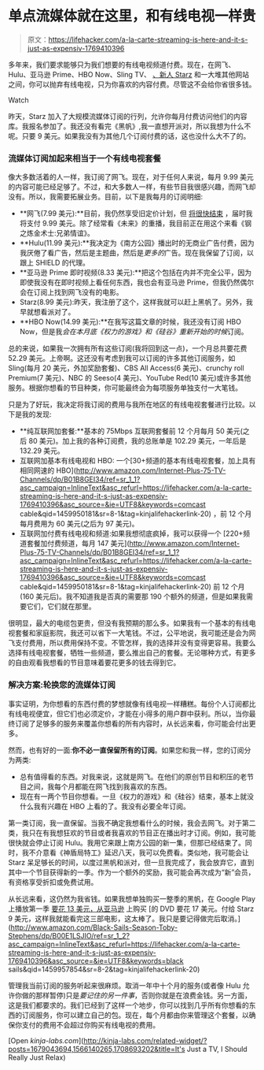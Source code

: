 # 单点流媒体就在这里，和有线电视一样贵

> 原文：<https://lifehacker.com/a-la-carte-streaming-is-here-and-it-s-just-as-expensiv-1769410396>

多年来，我们要求能够只为我们想要的有线电视频道付费。现在，在网飞、Hulu、亚马逊 Prime、HBO Now、Sling TV、 [、新人 Starz](https://lifehacker.com/starz-launches-streaming-service-with-original-shows-b-1769126984) 和一大堆其他网站之间，你可以抛弃有线电视，只为你喜欢的内容付费。尽管这不会给你省很多钱。

Watch

昨天，Starz 加入了大规模流媒体订阅的行列，允许你每月付费访问他们的内容库。我报名参加了。我还没有看完《黑帆》,我一直想开派对，所以我想为什么不呢。只要 9 美元。如果我没有为其他几个订阅付费的话，这也没什么大不了的。

### **流媒体订阅加起来相当于一个有线电视套餐**

像大多数活着的人一样，我订阅了网飞。现在，对于任何人来说，每月 9.99 美元的内容可能已经足够了。不过，和大多数人一样，有些节目我很感兴趣，而网飞却没有。所以，我需要拓展业务。目前，以下是我每月的订阅明细:

*   **网飞(7.99 美元):**目前，我仍然享受旧定价计划，但 [将很快结束](http://lifehacker.com/netflix-is-about-to-raise-prices-for-grandfathered-user-1754050403) ，届时我将支付 9.99 美元。除了经常看《未来》的重播，我目前正在用这个来看《钢之炼金术士:兄弟情谊》。
*   **Hulu(11.99 美元):**我决定为《南方公园》播出时的无商业广告付费，因为我厌倦了看广告，然后是主题曲，然后是*更多的*广告。现在我保留了订阅，以跟上 SHIELD 的代理。
*   **亚马逊 Prime 即时视频(8.33 美元):**把这个包括在内并不完全公平，因为即使我没有在即时视频上看任何东西，我也会有亚马逊 Prime，但我仍然偶尔会在订阅上找到网飞没有的电影。
*   Starz(8.99 美元):昨天，我注册了这个，这样我就可以赶上黑帆了。另外，我早就想看派对了。
*   **HBO Now(14.99 美元):**在我写这篇文章的时候，我还没有订阅 HBO Now，但是我*会在本月底《权力的游戏》和《硅谷》重新开始的时候*订阅。

总的来说，如果我一次拥有所有这些订阅(我将回到这一点)，一个月总共要花费 52.29 美元。上帝啊。这还没有考虑到我可以订阅的许多其他订阅服务，如 Sling(每月 20 美元，外加奖励套餐)、CBS All Access(6 美元)、crunchy roll Premium(7 美元)、NBC 的 Seeso(4 美元)、YouTube Red(10 美元)或许多其他服务。根据你想看的节目种类，你可能最终会为每项服务单独支付一大笔钱。

只是为了好玩，我决定将我订阅的费用与我所在地区的有线电视套餐进行比较。以下是我的发现:

*   **纯互联网加套餐:**基本的 75Mbps 互联网套餐前 12 个月每月 50 美元(之后 80 美元)。加上我的各种订阅费，我的总账单是 102.29 美元，一年后是 132.29 美元。
*   互联网加基本有线电视和 HBO: 一个[30+频道的基本有线电视套餐，加上具有相同网速的 HBO](http://www.amazon.com/Internet-Plus-75-TV-Channels/dp/B01B8GEI34/ref=sr_1_1?asc_campaign=InlineText&asc_refurl=https://lifehacker.com/a-la-carte-streaming-is-here-and-it-s-just-as-expensiv-1769410396&asc_source=&ie=UTF8&keywords=comcast cable&qid=1459950181&sr=8-1&tag=kinjalifehackerlink-20) ，前 12 个月每月费用为 60 美元(之后为 97 美元)。
*   互联网加付费有线电视和频道:如果我想彻底疯掉，我可以获得一个 [220+频道套餐加付费频道，每月 147 美元](http://www.amazon.com/Internet-Plus-75-TV-Channels/dp/B01B8GEI34/ref=sr_1_1?asc_campaign=InlineText&asc_refurl=https://lifehacker.com/a-la-carte-streaming-is-here-and-it-s-just-as-expensiv-1769410396&asc_source=&ie=UTF8&keywords=comcast cable&qid=1459950181&sr=8-1&tag=kinjalifehackerlink-20) 前 12 个月(160 美元后)。我不知道我是否真的需要那 190 个额外的频道，但是如果我需要它们，它们就在那里。

很明显，最大的电缆包更贵，但没有我预期的那么多。如果我有一个基本的有线电视套餐和家庭影院，我还可以省下一大笔钱。不过，公平地说，我可能还是会为网飞支付费用，所以费用保持不变。不管怎样，我的选择并没有变得更容易。我要么选择有线电视套餐，牺牲一些频道，要么推出自己的套餐。无论哪种方式，有更多的自由观看我想看的节目意味着要花更多的钱去得到它。

### **解决方案:轮换您的流媒体订阅**

事实证明，为你想看的东西付费的梦想就像有线电视一样糟糕。每份个人订阅都比有线电视便宜，但它们也必须定价，才能在小得多的用户群中获利。所以，当你最终订阅了足够多的服务来覆盖你想看的所有内容时，从长远来看，你可能会付出更多。

然而，也有好的一面:**你不必一直保留所有的订阅**。如果您和我一样，您的订阅分为两类:

*   总有值得看的东西。对我来说，这就是网飞。在他们的原创节目和积压的老节目之间，我每个月都能在网飞找到我喜欢的东西。
*   现在有一两个节目你想看。一旦《权力的游戏》和《硅谷》结束，基本上就没什么我有兴趣在 HBO 上看的了。我没有必要全年订阅。

第一类订阅，我一直保留。当我不确定我想看什么的时候，我会去网飞。对于第二类，我只在有我想狂欢的节目或者我喜欢的节目正在播出时才订阅。例如，我可能很快就会停止订阅 Hulu。我用它来跟上南方公园的新一集，但那已经结束了。同时，我不介意看《神盾局特工》延迟八天，我可以免费看。类似地，我可能会让 Starz 呆足够长的时间，以度过黑帆和派对，但一旦我完成了，我会放弃它，直到其中一个节目获得新的一季。作为一个额外的奖励，我可能会再次成为“新”会员，有资格享受折扣或免费试用。

从长远来看，这仍然为我省钱。如果我想单独购买一整季的黑帆，在 Google Play 上播放第一季 [要花 13 美元，从亚马逊](https://play.google.com/store/tv/show?id=Ns76Wy5fWps&cdid=tvseason-Ha064tLmdKQ) 上购买 [的 DVD 要花 17 美元。付给 Starz 9 美元，这样我就能看完这三部电影，这太棒了。我只是要记得做完后取消。](http://www.amazon.com/Black-Sails-Season-Toby-Stephens/dp/B00E1LSJIO/ref=sr_1_2?asc_campaign=InlineText&asc_refurl=https://lifehacker.com/a-la-carte-streaming-is-here-and-it-s-just-as-expensiv-1769410396&asc_source=&ie=UTF8&keywords=black sails&qid=1459957854&sr=8-2&tag=kinjalifehackerlink-20)

管理我当前订阅的服务听起来很麻烦。取消一年中十个月的服务(或者像 Hulu 允许你做的那样暂停)只是*要记住的另一件事*，否则你就是在浪费金钱。另一方面，这是我们都要求的。我们已经到了这样一个地步，你可以找到几乎所有你想看的东西的订阅服务，你可以建立自己的包。现在，每个月都由你来管理这个套餐，以确保你支付的费用不会超过你购买有线电视的费用。

[Open *kinja-labs.com*](http://kinja-labs.com/related-widget/?posts=1679043694,1566140265,1708693202&title=It's Just a TV, I Should Really Just Relax)
